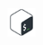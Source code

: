 <div align="center" style="display: inline_block">
<img align="center" alt="Shell-Script" height="50" width="50" src="https://raw.githubusercontent.com/devicons/devicon/master/icons/bash/bash-original.svg">‎ 
</div>
